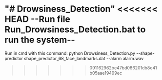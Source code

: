 "# Drowsiness_Detection" 
<<<<<<< HEAD
--Run file Run_Drowsiness_Detection.bat to run the system--
=======
Run in cmd with this command:
python Drowsiness_Detection.py --shape-predictor shape_predictor_68_face_landmarks.dat --alarm alarm.wav
>>>>>>> 091162962be47bd086201db8e41b05aae19499ec
